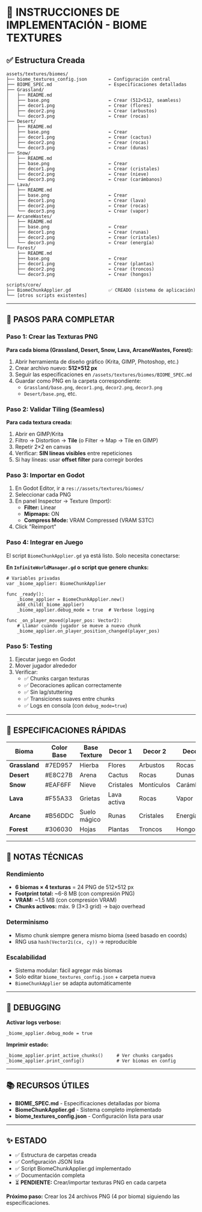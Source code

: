 # 📌 INSTRUCCIONES DE IMPLEMENTACIÓN - BIOME TEXTURES

## ✅ Estructura Creada

```
assets/textures/biomes/
├── biome_textures_config.json        ← Configuración central
├── BIOME_SPEC.md                     ← Especificaciones detalladas
├── Grassland/
│   ├── README.md
│   ├── base.png                      ← Crear (512×512, seamless)
│   ├── decor1.png                    ← Crear (flores)
│   ├── decor2.png                    ← Crear (arbustos)
│   └── decor3.png                    ← Crear (rocas)
├── Desert/
│   ├── README.md
│   ├── base.png                      ← Crear
│   ├── decor1.png                    ← Crear (cactus)
│   ├── decor2.png                    ← Crear (rocas)
│   └── decor3.png                    ← Crear (dunas)
├── Snow/
│   ├── README.md
│   ├── base.png                      ← Crear
│   ├── decor1.png                    ← Crear (cristales)
│   ├── decor2.png                    ← Crear (nieve)
│   └── decor3.png                    ← Crear (carámbanos)
├── Lava/
│   ├── README.md
│   ├── base.png                      ← Crear
│   ├── decor1.png                    ← Crear (lava)
│   ├── decor2.png                    ← Crear (rocas)
│   └── decor3.png                    ← Crear (vapor)
├── ArcaneWastes/
│   ├── README.md
│   ├── base.png                      ← Crear
│   ├── decor1.png                    ← Crear (runas)
│   ├── decor2.png                    ← Crear (cristales)
│   └── decor3.png                    ← Crear (energía)
└── Forest/
    ├── README.md
    ├── base.png                      ← Crear
    ├── decor1.png                    ← Crear (plantas)
    ├── decor2.png                    ← Crear (troncos)
    └── decor3.png                    ← Crear (hongos)

scripts/core/
├── BiomeChunkApplier.gd              ✅ CREADO (sistema de aplicación)
└── [otros scripts existentes]
```

---

## 📝 PASOS PARA COMPLETAR

### Paso 1: Crear las Texturas PNG
**Para cada bioma (Grassland, Desert, Snow, Lava, ArcaneWastes, Forest):**

1. Abrir herramienta de diseño gráfico (Krita, GIMP, Photoshop, etc.)
2. Crear archivo nuevo: **512×512 px**
3. Seguir las especificaciones en `/assets/textures/biomes/BIOME_SPEC.md`
4. Guardar como PNG en la carpeta correspondiente:
   - `Grassland/base.png`, `decor1.png`, `decor2.png`, `decor3.png`
   - `Desert/base.png`, etc.

### Paso 2: Validar Tiling (Seamless)
**Para cada textura creada:**

1. Abrir en GIMP/Krita
2. Filtro → Distortion → **Tile** (o Filter → Map → Tile en GIMP)
3. Repetir 2×2 en canvas
4. Verificar: **SIN líneas visibles** entre repeticiones
5. Si hay líneas: usar **offset filter** para corregir bordes

### Paso 3: Importar en Godot

1. En Godot Editor, ir a `res://assets/textures/biomes/`
2. Seleccionar cada PNG
3. En panel Inspector → Texture (Import):
   - **Filter:** Linear
   - **Mipmaps:** ON
   - **Compress Mode:** VRAM Compressed (VRAM S3TC)
4. Click "Reimport"

### Paso 4: Integrar en Juego

El script `BiomeChunkApplier.gd` ya está listo. Solo necesita conectarse:

**En `InfiniteWorldManager.gd` o script que genere chunks:**

```gdscript
# Variables privadas
var _biome_applier: BiomeChunkApplier

func _ready():
    _biome_applier = BiomeChunkApplier.new()
    add_child(_biome_applier)
    _biome_applier.debug_mode = true  # Verbose logging

func _on_player_moved(player_pos: Vector2):
    # Llamar cuando jugador se mueve a nuevo chunk
    _biome_applier.on_player_position_changed(player_pos)
```

### Paso 5: Testing

1. Ejecutar juego en Godot
2. Mover jugador alrededor
3. Verificar:
   - ✅ Chunks cargan texturas
   - ✅ Decoraciones aplican correctamente
   - ✅ Sin lag/stuttering
   - ✅ Transiciones suaves entre chunks
   - ✅ Logs en consola (con `debug_mode=true`)

---

## 🎨 ESPECIFICACIONES RÁPIDAS

| Bioma | Color Base | Base Texture | Decor 1 | Decor 2 | Decor 3 |
|-------|-----------|--------------|---------|---------|---------|
| **Grassland** | #7ED957 | Hierba | Flores | Arbustos | Rocas |
| **Desert** | #E8C27B | Arena | Cactus | Rocas | Dunas |
| **Snow** | #EAF6FF | Nieve | Cristales | Montículos | Carámbanos |
| **Lava** | #F55A33 | Grietas | Lava activa | Rocas | Vapor |
| **Arcane** | #B56DDC | Suelo mágico | Runas | Cristales | Energía |
| **Forest** | #306030 | Hojas | Plantas | Troncos | Hongos |

---

## 🔧 NOTAS TÉCNICAS

### Rendimiento
- **6 biomas × 4 texturas** = 24 PNG de 512×512 px
- **Footprint total:** ~6-8 MB (con compresión PNG)
- **VRAM:** ~1.5 MB (con compresión VRAM)
- **Chunks activos:** máx. 9 (3×3 grid) → bajo overhead

### Determinismo
- Mismo chunk siempre genera mismo bioma (seed basado en coords)
- RNG usa `hash(Vector2i(cx, cy))` → reproducible

### Escalabilidad
- Sistema modular: fácil agregar más biomas
- Solo editar `biome_textures_config.json` + carpeta nueva
- `BiomeChunkApplier` se adapta automáticamente

---

## 🐛 DEBUGGING

**Activar logs verbose:**
```gdscript
_biome_applier.debug_mode = true
```

**Imprimir estado:**
```gdscript
_biome_applier.print_active_chunks()     # Ver chunks cargados
_biome_applier.print_config()            # Ver biomas en config
```

---

## 📚 RECURSOS ÚTILES

- **BIOME_SPEC.md** - Especificaciones detalladas por bioma
- **BiomeChunkApplier.gd** - Sistema completo implementado
- **biome_textures_config.json** - Configuración lista para usar

---

## ✨ ESTADO

- ✅ Estructura de carpetas creada
- ✅ Configuración JSON lista
- ✅ Script BiomeChunkApplier.gd implementado
- ✅ Documentación completa
- ⏳ **PENDIENTE:** Crear/importar texturas PNG en cada carpeta

**Próximo paso:** Crear los 24 archivos PNG (4 por bioma) siguiendo las especificaciones.

